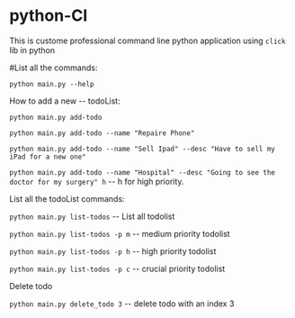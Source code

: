 # python-CI

This is custome professional command line python application using `click` lib in python

#List all the commands:

`python main.py --help`

How to add a new -- todoList:

`python main.py add-todo`

`python main.py add-todo --name "Repaire Phone"`

`python main.py add-todo --name "Sell Ipad" --desc "Have to sell my iPad for a new one"`

`python main.py add-todo --name "Hospital" --desc "Going to see the doctor for my surgery" h` -- h for high priority.

List all the todoList commands:

`python main.py list-todos` -- List all todolist

`python main.py list-todos -p m` -- medium priority todolist

`python main.py list-todos -p h` -- high priority todolist

`python main.py list-todos -p c` -- crucial priority todolist

Delete todo

`python main.py delete_todo 3` -- delete todo with an index 3
